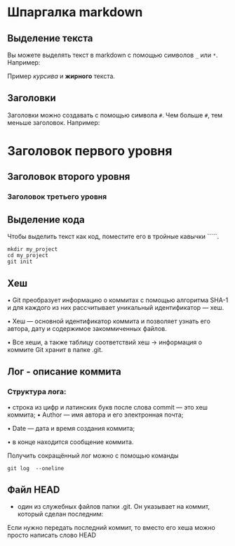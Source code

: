 # Шпаргалка markdown

## Выделение текста

Вы можете выделять текст в markdown с помощью символов `_` или `*`. Например:

Пример _курсива_ и **жирного** текста.

## Заголовки

Заголовки можно создавать с помощью символа `#`. Чем больше `#`, тем меньше заголовок. Например:

# Заголовок первого уровня
## Заголовок второго уровня
### Заголовок третьего уровня

## Выделение кода

Чтобы выделить текст как код, поместите его в тройные кавычки `````. 

```
mkdir my_project
cd my_project
git init
```
## Хеш

•	Git преобразует информацию о коммитах с помощью алгоритма SHA-1 и для каждого из них рассчитывает уникальный идентификатор — хеш.

•	Хеш — основной идентификатор коммита и позволяет узнать его автора, дату и содержимое закоммиченных файлов.

•	Все хеши, а также таблицу соответствий хеш → информация о коммите Git хранит в папке .git.


## Лог - описание коммита

### Структура лога:
•	строка из цифр и латинских букв после слова commit — это хеш коммита;
•	Author — имя автора и его электронная почта;

•	Date — дата и время создания коммита;

•	в конце находится сообщение коммита.

Получить сокращённый лог можно с помощью команды 
```
git log  --oneline
```
## Файл HEAD 

- один из служебных файлов папки .git. Он указывает на коммит, который сделан последним:

Если нужно передать последний коммит, то вместо его хеша можно просто написать слово HEAD 